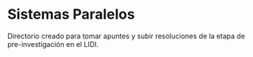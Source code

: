 # Sistemas Paralelos
Directorio creado para tomar apuntes y subir resoluciones de la etapa de pre-investigación en el LIDI.
